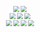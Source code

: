 <div align="center">
  <img src="https://github-readme-stats-eight-weld-87.vercel.app/api?username=zbee&count_private=true&show_icons=true&line_height=24&hide_border=true&bg_color=24273a&text_color=cad3f5&icon_color=c6a0f6&title_color=c6a0f6" />
  <img src="https://github-readme-stats-eight-weld-87.vercel.app/api/top-langs/?username=zbee&layout=compact&langs_count=8&hide_border=true&card_width=275&hide=hack,procfile,cmake&size_weight=0.6&count_weight=0.4&bg_color=24273a&text_color=cad3f5&icon_color=c6a0f6&title_color=c6a0f6" />
</div>

<div align="center">
  <img src="https://img.shields.io/badge/ide-IntelliJ-informational?style=for-the-badge&logo=intellij-idea&logoColor=c6a0f6&color=c6a0f6&labelColor=24273a&cacheSeconds=604800" />
  <img src="https://img.shields.io/badge/cloud-Heroku-informational?style=for-the-badge&logo=heroku&logoColor=c6a0f6&color=c6a0f6&labelColor=24273a&cacheSeconds=604800" />
  <img src="https://img.shields.io/badge/cloud-AWS-informational?style=for-the-badge&logo=amazonecs&logoColor=c6a0f6&color=c6a0f6&labelColor=24273a&cacheSeconds=604800" />
</div>

<div align="center">
  <img src="https://img.shields.io/badge/lang-c%23-informational?style=for-the-badge&logo=.net&logoColor=c6a0f6&color=c6a0f6&labelColor=24273a&cacheSeconds=604800" />
  <img src="https://img.shields.io/badge/lang-python-informational?style=for-the-badge&logo=python&logoColor=c6a0f6&color=c6a0f6&labelColor=24273a&cacheSeconds=604800" />
  <img src="https://img.shields.io/badge/lang-c%2B%2B-informational?style=for-the-badge&logo=cplusplus&logoColor=c6a0f6&color=c6a0f6&labelColor=24273a&cacheSeconds=604800" />
  <img src="https://img.shields.io/badge/lang-php-informational?style=for-the-badge&logo=php&logoColor=c6a0f6&color=c6a0f6&labelColor=24273a&cacheSeconds=604800" />
</div>
